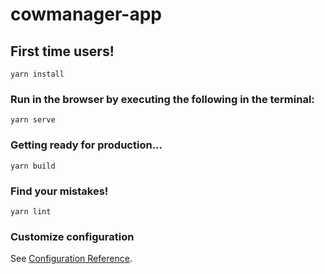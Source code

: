 # cowmanager-app

## First time users!
```
yarn install
```

### Run in the browser by executing the following in the terminal:
```
yarn serve
```

### Getting ready for production...
```
yarn build
```

### Find your mistakes!
```
yarn lint
```

### Customize configuration
See [Configuration Reference](https://cli.vuejs.org/config/).
